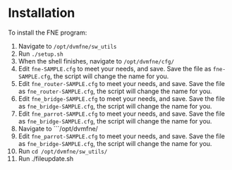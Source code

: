 # Installation
To install the FNE program:

1. Navigate to ```/opt/dvmfne/sw_utils``` 
2. Run  ```./setup.sh```
3. When the shell finishes, navigate to ```/opt/dvmfne/cfg/```
4. Edit ```fne-SAMPLE.cfg``` to meet your needs, and save. Save the file as ```fne-SAMPLE.cfg```, the script will change the name for you.
5. Edit  ```fne_router-SAMPLE.cfg``` to meet your needs, and save. Save the file as ```fne_router-SAMPLE.cfg```, the script will change the name for you.
6. Edit  ```fne_bridge-SAMPLE.cfg``` to meet your needs, and save. Save the file as ```fne_bridge-SAMPLE.cfg```, the script will change the name for you.
7. Edit ```fne_parrot-SAMPLE.cfg``` to meet your needs, and save. Save the file as ```fne_bridge-SAMPLE.cfg```, the script will change the name for you.
8. Navigate to ```/opt/dvmfne/
9.  Edit ```fne_parrot-SAMPLE.cfg``` to meet your needs, and save. Save the file as ```fne_bridge-SAMPLE.cfg```, the script will change the name for you.
10. Run ```cd /opt/dvmfne/sw_utils/```
11. Run ./fileupdate.sh
